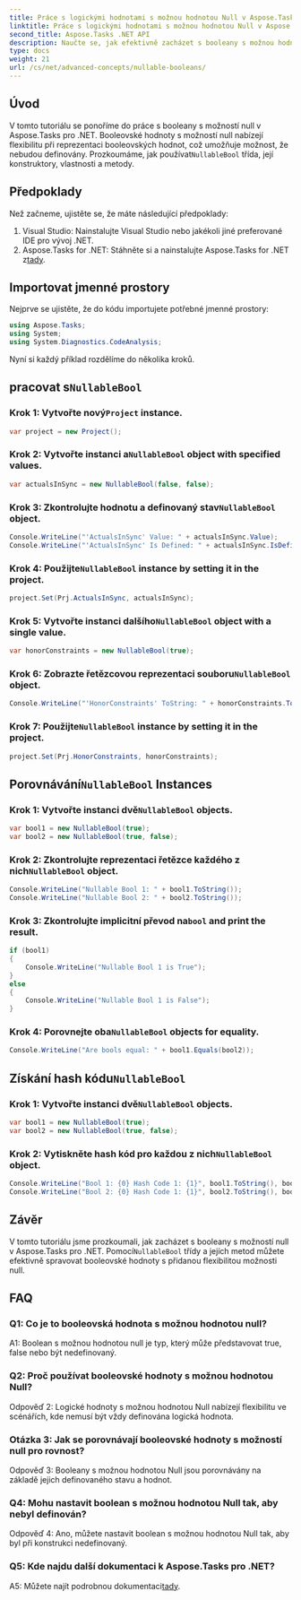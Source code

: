 ```yaml
---
title: Práce s logickými hodnotami s možnou hodnotou Null v Aspose.Tasks
linktitle: Práce s logickými hodnotami s možnou hodnotou Null v Aspose.Tasks
second_title: Aspose.Tasks .NET API
description: Naučte se, jak efektivně zacházet s booleany s možnou hodnotou Null v Aspose.Tasks for .NET pomocí tohoto komplexního kurzu. Osvojte si používání třídy `NullableBool` a vylepšete svůj vývoj .NET.
type: docs
weight: 21
url: /cs/net/advanced-concepts/nullable-booleans/
---
```

## Úvod

 V tomto tutoriálu se ponoříme do práce s booleany s možností null v Aspose.Tasks pro .NET. Booleovské hodnoty s možností null nabízejí flexibilitu při reprezentaci booleovských hodnot, což umožňuje možnost, že nebudou definovány. Prozkoumáme, jak používat`NullableBool` třída, její konstruktory, vlastnosti a metody.

## Předpoklady

Než začneme, ujistěte se, že máte následující předpoklady:

1. Visual Studio: Nainstalujte Visual Studio nebo jakékoli jiné preferované IDE pro vývoj .NET.
2.  Aspose.Tasks for .NET: Stáhněte si a nainstalujte Aspose.Tasks for .NET z[tady](https://releases.aspose.com/tasks/net/).

## Importovat jmenné prostory

Nejprve se ujistěte, že do kódu importujete potřebné jmenné prostory:

```csharp
using Aspose.Tasks;
using System;
using System.Diagnostics.CodeAnalysis;


```

Nyní si každý příklad rozdělíme do několika kroků.

##  pracovat s`NullableBool`

###  Krok 1: Vytvořte nový`Project` instance.

```csharp
var project = new Project();
```

###  Krok 2: Vytvořte instanci a`NullableBool` object with specified values.

```csharp
var actualsInSync = new NullableBool(false, false);
```

###  Krok 3: Zkontrolujte hodnotu a definovaný stav`NullableBool` object.

```csharp
Console.WriteLine("'ActualsInSync' Value: " + actualsInSync.Value);
Console.WriteLine("'ActualsInSync' Is Defined: " + actualsInSync.IsDefined);
```

###  Krok 4: Použijte`NullableBool` instance by setting it in the project.

```csharp
project.Set(Prj.ActualsInSync, actualsInSync);
```

###  Krok 5: Vytvořte instanci dalšího`NullableBool` object with a single value.

```csharp
var honorConstraints = new NullableBool(true);
```

### Krok 6: Zobrazte řetězcovou reprezentaci souboru`NullableBool` object.

```csharp
Console.WriteLine("'HonorConstraints' ToString: " + honorConstraints.ToString());
```

###  Krok 7: Použijte`NullableBool` instance by setting it in the project.

```csharp
project.Set(Prj.HonorConstraints, honorConstraints);
```

##  Porovnávání`NullableBool` Instances

###  Krok 1: Vytvořte instanci dvě`NullableBool` objects.

```csharp
var bool1 = new NullableBool(true);
var bool2 = new NullableBool(true, false);
```

###  Krok 2: Zkontrolujte reprezentaci řetězce každého z nich`NullableBool` object.

```csharp
Console.WriteLine("Nullable Bool 1: " + bool1.ToString());
Console.WriteLine("Nullable Bool 2: " + bool2.ToString());
```

###  Krok 3: Zkontrolujte implicitní převod na`bool` and print the result.

```csharp
if (bool1)
{
    Console.WriteLine("Nullable Bool 1 is True");
}
else
{
    Console.WriteLine("Nullable Bool 1 is False");
}
```

###  Krok 4: Porovnejte oba`NullableBool` objects for equality.

```csharp
Console.WriteLine("Are bools equal: " + bool1.Equals(bool2));
```

##  Získání hash kódu`NullableBool`

###  Krok 1: Vytvořte instanci dvě`NullableBool` objects.

```csharp
var bool1 = new NullableBool(true);
var bool2 = new NullableBool(true, false);
```

###  Krok 2: Vytiskněte hash kód pro každou z nich`NullableBool` object.

```csharp
Console.WriteLine("Bool 1: {0} Hash Code 1: {1}", bool1.ToString(), bool1.GetHashCode());
Console.WriteLine("Bool 2: {0} Hash Code 1: {1}", bool2.ToString(), bool2.GetHashCode());
```

## Závěr

 V tomto tutoriálu jsme prozkoumali, jak zacházet s booleany s možností null v Aspose.Tasks pro .NET. Pomocí`NullableBool` třídy a jejích metod můžete efektivně spravovat booleovské hodnoty s přidanou flexibilitou možnosti null.

## FAQ

### Q1: Co je to booleovská hodnota s možnou hodnotou null?

A1: Boolean s možnou hodnotou null je typ, který může představovat true, false nebo být nedefinovaný.

### Q2: Proč používat booleovské hodnoty s možnou hodnotou Null?

Odpověď 2: Logické hodnoty s možnou hodnotou Null nabízejí flexibilitu ve scénářích, kde nemusí být vždy definována logická hodnota.

### Otázka 3: Jak se porovnávají booleovské hodnoty s možností null pro rovnost?

Odpověď 3: Booleany s možnou hodnotou Null jsou porovnávány na základě jejich definovaného stavu a hodnot.

### Q4: Mohu nastavit boolean s možnou hodnotou Null tak, aby nebyl definován?

Odpověď 4: Ano, můžete nastavit boolean s možnou hodnotou Null tak, aby byl při konstrukci nedefinovaný.

### Q5: Kde najdu další dokumentaci k Aspose.Tasks pro .NET?

 A5: Můžete najít podrobnou dokumentaci[tady](https://reference.aspose.com/tasks/net/).